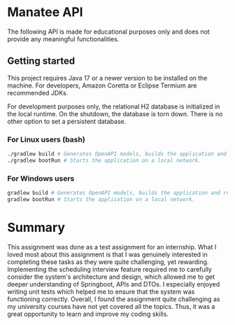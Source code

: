 # Manatee API

The following API is made for educational purposes only and does not provide any meaningful functionalities.

## Getting started

This project requires Java 17 or a newer version to be installed on the machine.
For developers, Amazon Coretta or Eclipse Termium are recommended JDKs.

For development purposes only, the relational H2 database is initialized in the local runtime.
On the shutdown, the database is torn down. There is no other option to set a persistent database.

### For Linux users (bash)

```bash
./gradlew build # Generates OpenAPI models, builds the application and runs tests.
./gradlew bootRun # Starts the application on a local network. 
```

### For Windows users

```bash
gradlew build # Generates OpenAPI models, builds the application and runs tests.
gradlew bootRun # Starts the application on a local network. 
```


# Summary
This assignment was done as a test assignment for an internship.
What I loved most about this assignment is that I was genuinely 
interested in completing these tasks as they were quite challenging, yet rewarding. Implementing the scheduling interview 
feature required me to carefully consider the system's architecture and design, which allowed me to get deeper understanding 
of Springboot, APIs and DTOs. I especially enjoyed writing unit tests which helped me to ensure that the system was 
functioning correctly. Overall, I found the assignment quite challenging as my university courses have not yet covered 
all the topics. Thus, it was a great opportunity to learn and improve my coding skills.


